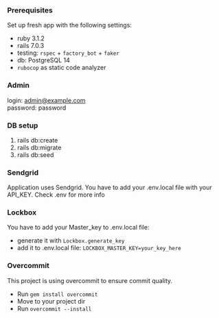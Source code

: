 ### Prerequisites
Set up fresh app with the following settings:
- ruby 3.1.2
- rails 7.0.3
- testing: `rspec` + `factory_bot` + `faker`
- db: PostgreSQL 14
- `rubocop` as static code analyzer

### Admin
login: admin@example.com  
password: password
### DB setup
1. rails db:create
2. rails db:migrate
3. rails db:seed

### Sendgrid

Application uses Sendgrid. You have to add your .env.local file with your API_KEY.
Check .env for more info

### Lockbox

You have to add your Master_key to .env.local file: 

* generate it with `Lockbox.generate_key`
* add it to .env.local file: `LOCKBOX_MASTER_KEY=your_key_here`


### Overcommit
This project is using overcommit to ensure commit quality. 

* Run `gem install overcommit`
* Move to your project dir
* Run `overcommit --install`
